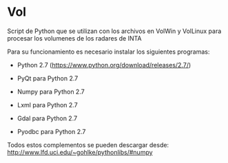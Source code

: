Vol
===

Script de Python que se utilizan con los archivos en VolWin y VolLinux para procesar los volumenes de los radares de INTA

Para su funcionamiento es necesario instalar los siguientes programas:

- Python 2.7 (https://www.python.org/download/releases/2.7/)

- PyQt para Python 2.7

- Numpy para Python 2.7

- Lxml para Python 2.7

- Gdal para Python 2.7

- Pyodbc para Python 2.7


Todos estos complementos se pueden descargar desde: http://www.lfd.uci.edu/~gohlke/pythonlibs/#numpy



